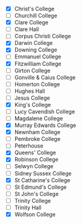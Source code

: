 - [x] Christ's College
- [ ] Churchill College
- [x] Clare College
- [ ] Clare Hall
- [ ] Corpus Christi College
- [x] Darwin College
- [x] Downing College
- [ ] Emmanuel College
- [x] Fitzwilliam College
- [ ] Girton College
- [ ] Gonville & Caius College
- [ ] Homerton College
- [ ] Hughes Hall
- [ ] Jesus College
- [x] King's College
- [ ] Lucy Cavendish College
- [ ] Magdalene College
- [x] Murray Edwards College
- [x] Newnham College
- [ ] Pembroke College
- [ ] Peterhouse
- [x] Queens' College
- [x] Robinson College
- [ ] Selwyn College
- [ ] Sidney Sussex College
- [x] St Catharine's College
- [ ] St Edmund's College
- [ ] St John's College
- [ ] Trinity College
- [ ] Trinity Hall
- [x] Wolfson College
